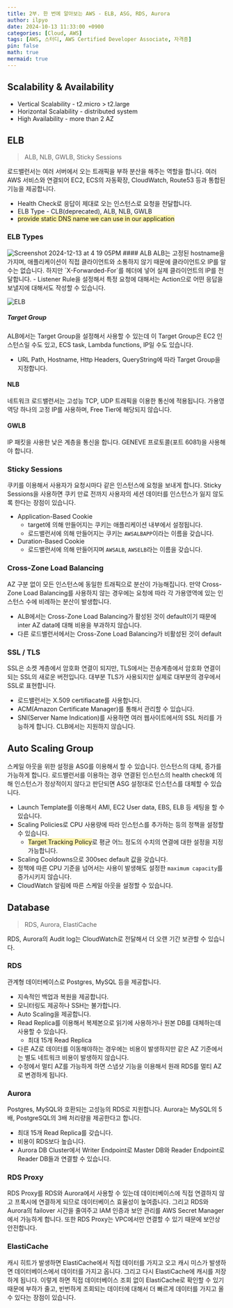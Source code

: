 ```yaml
---
title: 2부. 한 번에 알아보는 AWS - ELB, ASG, RDS, Aurora
author: ilpyo
date: 2024-10-13 11:33:00 +0900
categories: [Cloud, AWS]
tags: [AWS, 스터디, AWS Certified Developer Associate, 자격증]
pin: false
math: true
mermaid: true
---
```


## Scalability & Availability
- Vertical Scalability - t2.micro > t2.large
- Horizontal Scalability - distributed system
- High Availability - more than 2 AZ

## ELB
> ALB, NLB, GWLB, Sticky Sessions

로드밸런서는 여러 서버에서 오는 트래픽을 부하 분산을 해주는 역할을 합니다. 여러 AWS 서비스와 연결되어 EC2, ECS의 자동확장, CloudWatch, Route53 등과 통합된 기능을 제공합니다.
- Health Check로 응답이 제대로 오는 인스턴스로 요청을 전달합니다.
- ELB Type - CLB(deprecated), ALB, NLB, GWLB
- <span style="background-color:#fff5b1">provide static DNS name we can use in our application</span>

### ELB Types

<img alt="Screenshot 2024-12-13 at 4 19 05PM" src="https://github.com/user-attachments/assets/014a4df0-1b0b-407d-8650-4669f8df3639" />
#### ALB
ALB는 고정된 hostname을 가지며, 애플리케이션이 직접 클라이언트와 소통하지 않기 때문에 클라이언트오 IP를 알 수는 없습니다. 하지만 `X-Forwarded-For`를 헤더에 넣어 실제 클라이언트의 IP를 전달합니다. 
- Listener Rule을 설정해서 특정 요청에 대해서는 Action으로 어떤 응답을 보낼지에 대해서도 작성할 수 있습니다. 

![ELB](https://github.com/user-attachments/assets/9af868e7-10f4-423e-8867-c177f30c20b0)

##### Target Group
ALB에서는 Target Group을 설정해서 사용할 수 있는데 이 Target Group은 EC2 인스턴스일 수도 있고, ECS task, Lambda functions, IP일 수도 있습니다.
- URL Path, Hostname, Http Headers, QueryString에 따라 Target Group을 지정합니다.

#### NLB
네트워크 로드밸런서는 고성능 TCP, UDP 트래픽을 이용한 통신에 적용됩니다. 가용영역당 하나의 고정 IP를 사용하며, Free Tier에 해당되지 않습니다.

#### GWLB
IP 패킷을 사용한 낮은 계층을 통신을 합니다. GENEVE 프로토콜(포트 6081)을 사용해야 합니다.

### Sticky Sessions
쿠키를 이용해서 사용자가 요청시마다 같은 인스턴스에 요청을 보내게 합니다. Sticky Sessions을 사용하면 쿠키 만료 전까지 사용자의 세션 데이터를 인스턴스가 잃지 않도록 한다는 장점이 있습니다.
- Application-Based Cookie
  - target에 의해 만들어지는 쿠키는 애플리케이션 내부에서 설정됩니다.
  - 로드밸런서에 의해 만들어지는 쿠키는 `AWSALBAPP`이라는 이름을 갖습니다.
- Duration-Based Cookie
  - 로드밸런서에 의해 만들어지며 `AWSALB`, `AWSELB`라는 이름을 갖습니다.

### Cross-Zone Load Balancing
AZ 구분 없이 모든 인스턴스에 동일한 트래픽으로 분산이 가능해집니다. 만약 Cross-Zone Load Balancing를 사용하지 않는 경우에는 요청에 따라 각 가용영역에 있는 인스턴스 수에 비례하는 분산이 발생합니다.
- ALB에서는 Cross-Zone Load Balancing가 활성된 것이 default이기 때문에 inter AZ data에 대해 비용을 부과하지 않습니다.
- 다른 로드밸런서에서는 Cross-Zone Load Balancing가 비활성된 것이 default

### SSL / TLS
SSL은 소켓 계층에서 암호화 연결이 되지만, TLS에서는 전송계층에서 암호화 연결이 되는 SSL의 새로운 버전입니다. 대부분 TLS가 사용되지만 실제로 대부분의 경우에서 SSL로 표현합니다.
- 로드밸런서는 X.509 certifiacate를 사용합니다.
- ACM(Amazon Certificate Manager)를 통해서 관리할 수 있습니다.
- SNI(Server Name Indication)를 사용하면 여러 웹사이트에서의 SSL 처리를 가능하게 합니다. CLB에서는 지원하지 않습니다.

## Auto Scaling Group
스케일 아웃을 위한 설정을 ASG를 이용해서 할 수 있습니다. 인스턴스의 대체, 증가를 가능하게 합니다. 로드밸런서를 이용하는 경우 연결된 인스턴스의 health check에 의해 인스턴스가 정상적이지 않다고 판단되면 ASG 설정대로 인스턴스를 대체할 수 있습니다.
- Launch Template를 이용해서 AMI, EC2 User data, EBS, ELB 등 세팅을 할 수 있습니다.
- Scaling Policies로 CPU 사용량에 따라 인스턴스를 추가하는 등의 정책을 설정할 수 있습니다.
  - <span style="background-color:#fff5b1">Target Tracking Policy</span>로 평균 어느 정도의 수치의 연결에 대한 설정을 지정 가능합니다.
- Scaling Cooldowns으로 300sec default 값을 갖습니다.
- 정책에 따른 CPU 기준을 넘어서는 사용이 발생해도 설정한 `maximum capacity`를 증가시키지 않습니다.
- CloudWatch 알림에 따른 스케일 아웃을 설정할 수 있습니다.

## Database
> RDS, Aurora, ElastiCache

RDS, Aurora의 Audit log는 CloudWatch로 전달해서 더 오랜 기간 보관할 수 있습니다.

### RDS
관계형 데이터베이스로 Postgres, MySQL 등을 제공합니다.
- 지속적인 백업과 복원을 제공합니다.
- 모니터링도 제공하나 SSH는 불가합니다.
- Auto Scaling을 제공합니다.
- Read Replica를 이용해서 복제본으로 읽기에 사용하거나 원본 DB를 대체하는데 사용할 수 있습니다.
  - 최대 15개 Read Replica
- 다른 AZ로 데이터를 이동해야하는 경우에는 비용이 발생하지만 같은 AZ 기준에서는 별도 네트워크 비용이 발생하지 않습니다.
- 수정에서 멀티 AZ를 가능하게 하면 스냅샷 기능을 이용해서 원래 RDS를 멀티 AZ로 변경하게 됩니다.

### Aurora
Postgres, MySQL와 호환되는 고성능의 RDS로 지원합니다. Aurora는 MySQL의 5배, PostgreSQL의 3배 처리량을 제공한다고 합니다.
- 최대 15개 Read Replica를 갖습니다.
- 비용이 RDS보다 높습니다.
- Aurora DB Cluster에서 Writer Endpoint로 Master DB와 Reader Endpoint로 Reader DB들과 연결할 수 있습니다. 

### RDS Proxy
RDS Proxy를 RDS와 Aurora에서 사용할 수 있는데 데이터베이스에 직접 연결하지 않고 프록시에 연결하게 되므로 데이터베이스 효율성이 높여줍니다. 그리고 RDS와 Aurora의 failover 시간을 줄여주고
IAM 인증과 보안 관리를 AWS Secret Manager에서 가능하게 합니다.
또한 RDS Proxy는 VPC에서만 연결할 수 있기 때문에 보안상 안전합니다.

### ElastiCache
캐시 히트가 발생하면 ElastiCache에서 직접 데이터를 가지고 오고 캐시 미스가 발생하면 데이터베이스에서 데이터를 가지고 옵니다. 그리고 다시 ElastiCache에 캐시를 저장하게 됩니다.
이렇게 하면 직접 데이터베이스 조회 없이 ElastiCache로 확인할 수 있기 때문에 부하가 줄고, 빈번하게 조회되는 데이터에 대해서 더 빠르게 데이터를 가지고 올 수 있다는 장점이 있습니다.

